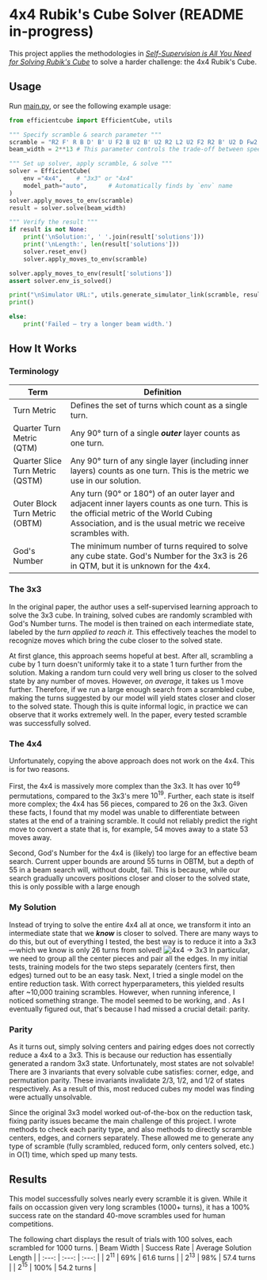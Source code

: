 # 4x4 Rubik's Cube Solver (README in-progress)
This project applies the methodologies in [_Self-Supervision is All You Need for Solving Rubik's Cube_](https://arxiv.org/abs/2106.03157) to solve a harder challenge: the 4x4 Rubik's Cube.
## Usage
Run [main.py](main.py), or see the following example usage:
```python
from efficientcube import EfficientCube, utils

""" Specify scramble & search parameter """
scramble = "R2 F' R B D' B' U F2 B U2 B' U2 R2 L2 U2 F2 R2 B' U2 D Fw2 U' R Rw2 D F2 U2 L2 Fw2 L' Fw R2 F R U2 F' Uw2 B2 Rw Fw L2 Rw' Fw'"
beam_width = 2**13 # This parameter controls the trade-off between speed and quality

""" Set up solver, apply scramble, & solve """
solver = EfficientCube(
    env ="4x4",    # "3x3" or "4x4"
    model_path="auto",      # Automatically finds by `env` name
)
solver.apply_moves_to_env(scramble)
result = solver.solve(beam_width)

""" Verify the result """
if result is not None:
    print('\nSolution:', ' '.join(result['solutions']))
    print('\nLength:', len(result['solutions']))
    solver.reset_env()
    solver.apply_moves_to_env(scramble)

solver.apply_moves_to_env(result['solutions'])
assert solver.env_is_solved()

print("\nSimulator URL:", utils.generate_simulator_link(scramble, result['solutions']))
print()

else:
    print('Failed — try a longer beam width.')
```
## How It Works
### Terminology
| Term | Definition |
| --- | --- |
| Turn Metric | Defines the set of turns which count as a single turn.
| Quarter Turn Metric (QTM) | Any 90° turn of a single **_outer_** layer counts as one turn.
| Quarter Slice Turn Metric (QSTM) | Any 90° turn of any single layer (including inner layers) counts as one turn. This is the metric we use in our solution. |
| Outer Block Turn Metric (OBTM) | Any turn (90° or 180°) of an outer layer and adjacent inner layers counts as one turn. This is the official metric of the World Cubing Association, and is the usual metric we receive scrambles with. |
| God's Number | The minimum number of turns required to solve any cube state. God's Number for the 3x3 is 26 in QTM, but it is unknown for the 4x4. |
### The 3x3
In the original paper, the author uses a self-supervised learning approach to solve the 3x3 cube. In training, solved cubes are randomly scrambled with God's Number turns. The model is then trained on each intermediate state, labeled by the _turn applied to reach it_. This effectively teaches the model to recognize moves which bring the cube closer to the solved state. 

At first glance, this approach seems hopeful at best. After all, scrambling a cube by 1 turn doesn't uniformly take it to a state 1 turn further from the solution. Making a random turn could very well bring us closer to the solved state by any number of moves. However, _on average_, it takes us 1 move further. Therefore, if we run a large enough search from a scrambled cube, making the turns suggested by our model will yield states closer and closer to the solved state. Though this is quite informal logic, in practice we can observe that it works extremely well. In the paper, every tested scramble was successfully solved.
### The 4x4
Unfortunately, copying the above approach does not work on the 4x4. This is for two reasons.

First, the 4x4 is massively more complex than the 3x3. It has over $10^{49}$ permutations, compared to the 3x3's mere $10^{19}$. Further, each state is itself more complex; the 4x4 has 56 pieces, compared to 26 on the 3x3. Given these facts, I found that my model was unable to differentiate between states at the end of a training scramble. It could not reliably predict the right move to convert a state that is, for example, 54 moves away to a state 53 moves away.

Second, God's Number for the 4x4 is (likely) too large for an effective beam search. Current upper bounds are around 55 turns in OBTM, but a depth of 55 in a beam search will, without doubt, fail. This is because, while our search gradually uncovers positions closer and closer to the solved state, this is only possible with a large enough 
### My Solution
Instead of trying to solve the entire 4x4 all at once, we transform it into an intermediate state that we **_know_** is closer to solved. There are many ways to do this, but out of everything I tested, the best way is to reduce it into a 3x3—which we know is only 26 turns from solved! 
![4x4 -> 3x3](https://www.speedcube.com.au/cdn/shop/articles/4x4_reduction_blogimage_280ef415-0606-48fc-8c44-52f1741d26a9.png?v=1723097078)
In particular, we need to group all the center pieces and pair all the edges. In my initial tests, training models for the two steps separately (centers first, then edges) turned out to be an easy task. Next, I tried a single model on the entire reduction task. With correct hyperparameters, this yielded results after ~10,000 training scrambles. However, when running inference, I noticed something strange. The model seemed to be working, and .  As I eventually figured out, that's because I had missed a crucial detail: parity.
### Parity
As it turns out, simply solving centers and pairing edges does not correctly reduce a 4x4 to a 3x3. This is because our reduction has essentially generated a random 3x3 state. Unfortunately, most states are not solvable! There are 3 invariants that every solvable cube satisfies: corner, edge, and permutation parity. These invariants invalidate 2/3, 1/2, and 1/2 of states respectively. As a result of this, most reduced cubes my model was finding were actually unsolvable. 

Since the original 3x3 model worked out-of-the-box on the reduction task, fixing parity issues became the main challenge of this project. I wrote methods to check each parity type, and also methods to directly scramble centers, edges, and corners separately. These allowed me to generate any type of scramble (fully scrambled, reduced form, only centers solved, etc.) in O(1) time, which sped up many tests.
## Results
This model successfully solves nearly every scramble it is given. While it fails on occassion given very long scrambles (1000+ turns), it has a 100% success rate on the standard 40-move scrambles used for human competitions.

The following chart displays the result of trials with 100 solves, each scrambled for 1000 turns.
| Beam Width | Success Rate | Average Solution Length |
| :---: | :---: | :---: |
| $2^{11}$ | 69% | 61.6 turns |
| $2^{13}$ | 98% | 57.4 turns |
| $2^{15}$ | 100% | 54.2 turns |
